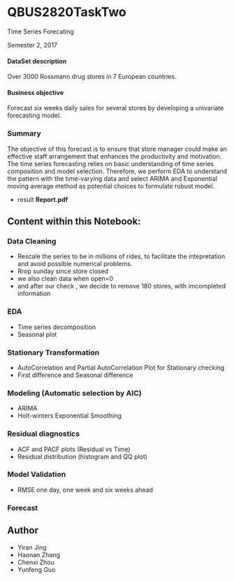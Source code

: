 # QBUS2820TaskTwo
Time Series Forecating

Semester 2, 2017 


#### DataSet description
Over 3000 Rossmann drug stores in 7 European countries. 
#### Business objective
Forecast six weeks daily sales for several stores by developing a univariate forecasting model.

### Summary
The objective of this forecast is to ensure that store manager could make an effective staff arrangement that enhances the productivity and motivation. The time series forecasting relies on basic understanding of time series composition and model selection. Therefore, we perform EDA to understand the pattern with the time-varying data and select ARIMA and Exponential moving average method as potential choices to formulate robust model.
- result **Report.pdf**

## Content within this Notebook:
### Data Cleaning
 - Rescale the series to be in millions of rides, to facilitate the intepretation and avoid possible numerical problems.
 - Rrop sunday since store closed
 - we also clean data when open=0
 - and after our check , we decide to remove 180 stores, with imcompleted information
### EDA 
 - Time series decomposition
 - Seasonal plot
### Stationary Transformation
 - AutoCorrelation and Partial AutoCorrelation Plot for Stationary checking
 - First difference and Seasonal difference
### Modeling (Automatic selection by AIC)
 - ARIMA
 - Holt-winters Exponential Smoothing
### Residual diagnostics 
 - ACF and PACF plots (Residual vs Time)
 - Residual distribution (histogram and QQ plot)
### Model Validation
 - RMSE one day, one week and six weeks ahead
### Forecast

 

## Author
- Yiran Jing
- Haonan Zhang
- Chenxi Zhou 
- Yunfeng Guo

